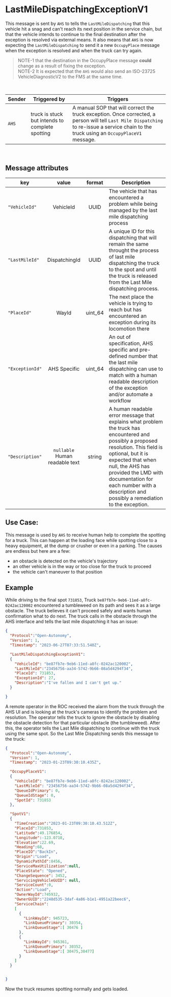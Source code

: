# LastMileDispatchingExceptionV1
This message is sent by `AHS` to tells the `LastMileDispatching` that this vehicle hit a snag and can't reach its next position in the service chain, but that the vehicle intends to continue to the final destination after the exception is resolved via external means.  It also means that `AHS` is now expecting the `LastMileDispatching` to send it a new `OccupyPlace` message when the exception is resolved and when the truck can try again.
> NOTE-1 that the destination in the OccupyPlace message **could** change as a result of fixing the exception.<br>
> NOTE-2 It is expected that the `AHS` would also send an ISO-23725 VehicleDiagnosticV2 to the FMS at the same time.

<br>

|Sender| Triggered by | Triggers|
|---|---|---|
| `AHS`| truck is stuck but intends to complete spotting | A manual SOP that will correct the truck exception.  Once corrected, a person will tell `Last Mile Dispatching` to re-issue a service chain to the truck using an `OccupyPlaceV1` message. |

<br>

## Message attributes
|key |value |format | Description|
|---|:---:|:---:|---|
|`"VehicleId"`| VehicleId | UUID| The vehicle that has encountered a problem while being managed by the last mile dispatching process|
|`"LastMileId"`| DispatchingId | UUID| A unique ID for this dispatching that will remain the same throught the process of last mile dispatching the truck to the spot and until the truck is released from the Last Mile dispatching process.|
|`"PlaceId"`| WayId| uint_64|The next place the vehicle is trying to reach but has encountered an exception during its locomotion there|
|`"ExceptionId"` | AHS Specific | uint_64 | An out of specification, AHS specific and pre-defined number that the last mile dispatching can use to match with a human readable description of the exception and/or automate a workflow |
|`"Description"`|`nullable` Human readable text|string| A human readable error message that explains what problem the truck has encountered and possibly a proposed resolution.  This field is optional, but it is expected that when null, the AHS has provided the LMD with documentation for each number with a description and possibly a remediation to the exception.


## Use Case:
This message is used by `AHS` to receive human help to complete the spotting for a truck.  This can happen at the loading face while spotting close to a heavy equipment, at the dump or crusher or even in a parking.  The causes are endless but here are a few:
* an obstacle is detected on the vehicle's trajectory
* an other vehicle is in the way or too close for the truck to proceed
* the vehicle can't maneuver to that position




## Example
While driving to the final spot `731853`, Truck `be87fb7e-9eb6-11ed-a8fc-0242ac120002` encountered a tumbleweed on its path and sees it as a large obstacle.  The truck believes it can't proceed safely and wants human confirmation what to do next. The truck calls in the obstacle through the AHS interface and tells the last mile dispatching it has an issue:  

```json
{
  "Protocol":"Open-Autonomy",
  "Version": 1,
  "Timestamp": "2023-06-27T07:33:51.540Z",

  "LastMileDispatchingExceptionV1":
  {
    "VehicleId": "be87fb7e-9eb6-11ed-a8fc-0242ac120002",
    "LastMileId":"23456756-aa34-5742-9b66-08a5d4294f34",
    "PlaceId": 731853,
    "ExceptionId": 27,
    "Description":"I've fallen and I can't get up."
  }

}
```

A remote operator in the ROC received the alarm from the truck through the AHS UI and is looking at the truck's cameras to identify the problem and resolution.  The operator tells the truck to ignore the obstacle by disabling the obstacle detection for that particular obstacle (the tumbleweed).  After this, the operator tells the Last Mile dispatching to continue with the truck using the same spot.  So the Last Mile Dispatching sends this message to the truck:


```json
{
  "Protocol":"Open-Autonomy",
  "Version": 1,
  "Timestamp": "2023-01-23T09:30:10.435Z",

  "OccupyPlaceV1":
  {
    "VehicleId": "be87fb7e-9eb6-11ed-a8fc-0242ac120002",
    "LastMileId": "23456756-aa34-5742-9b66-08a5d4294f34",
    "QueueIdPrimary": 0,
    "QueueIdStage": 0,
    "SpotId": 731853
  },

  "SpotV1":
  {
    "TimeCreation":"2023-01-23T09:30:10.43.512Z",
    "PlaceId":731853,
    "Latitude":49.176854,
    "Longitude":-123.0718,
    "Elevation":22.69,
    "Heading":68,
    "PlaceIO":"BackIn",
    "Origin":"Load",
    "DynamicPathId":8456,
    "ServiceMaxUtilization":null,
    "PlaceState": "Opened",
    "ChangeSequence": 3452,
    "ServicingVehicleGUID": null,
    "ServiceCount":0,
    "Action":"Load",
    "OwnerWayId":745932,
    "OwnerGUID":"2248d535-3daf-4a86-b1e1-4951a22beec6",
    "ServiceChain":
    [
      {
        "LinkWayId": 945723,
        "LinkQueuePrimary": 30354,
        "LinkQueueStage":[ 30476 ]
      },
      {
        "LinkWayId": 945361,
        "LinkQueuePrimary": 30352,
        "LinkQueueStage":[ 30475,30477]
      }	   
    ]
  }


}
```

Now the truck resumes spotting normally and gets loaded.
